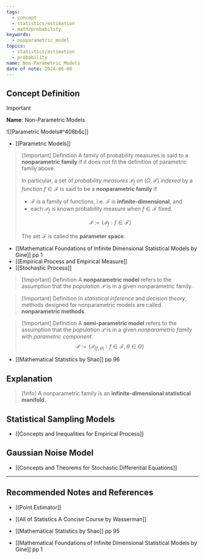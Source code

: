 ```yaml
---
tags:
  - concept
  - statistics/estimation
  - math/probability
keywords:
  - nonparametric_model
topics:
  - statistics/estimation
  - probability
name: Non-Parametric Models
date of note: 2024-06-08
---
```


## Concept Definition

>[!important]
>**Name**: Non-Parametric Models

![[Parametric Models#^408b6c]]

- [[Parametric Models]]

>[!important] Definition
>A family of probability measures is said to a **nonparametric family** if it does not fit the definition of parametric family above.
>
>In particular, a set of *probability measures* $\mathcal{P}_{f}$ on $(\Omega, \mathscr{F})$ *indexed* by a *function* $f\in \mathcal{F}$ is said to be a **nonparametric family** if
>- $\mathcal{F}$ is a family of functions, i.e. $\mathcal{F}$ is **infinite-dimensional**, and
>- each $\mathcal{P}_{f}$ is known probability measure when $f\in \mathcal{F}$ fixed.
> 
>$$\mathscr{P} := \left\{ \mathcal{P}_{f}: f \in \mathcal{F} \right\}$$
> 
>The set $\mathcal{F}$ is called the **parameter space**.

- [[Mathematical Foundations of Infinite Dimensional Statistical Models by Gine]] pp 1
- [[Empirical Process and Empirical Measure]]
- [[Stochastic Process]]

>[!important] Definition
>A **nonparametric model** refers to the assumption that the *population* $\mathcal{P}$ is in a given nonparametric family.


>[!important] Definition
>In *statistical inference* and *decision theory*, methods designed for nonparametric models are called **nonparametric methods**.

>[!important] Definition
>A **semi-parametric model** refers to the assumption that the *population* $\mathcal{P}$ is in a given *nonparametric family* with *parametric component*.
>$$
>\mathscr{P} :=\left\{ \mathcal{P}_{(f, \theta)}: f \in \mathcal{F}, \theta\in \Theta  \right\} 
>$$

- [[Mathematical Statistics by Shao]] pp 96

## Explanation

>[!info]
>A nonparametric family is an **infinite-dimensional statistical manifold**.



## Statistical Sampling Models

- [[Concepts and Inequalities for Empirical Process]]


## Gaussian Noise Model

- [[Concepts and Theorems for Stochastic Differential Equations]]





-----------
##  Recommended Notes and References



- [[Point Estimator]]

- [[All of Statistics A Concise Course by Wasserman]]
- [[Mathematical Statistics by Shao]] pp 95
- [[Mathematical Foundations of Infinite Dimensional Statistical Models by Gine]] pp 1